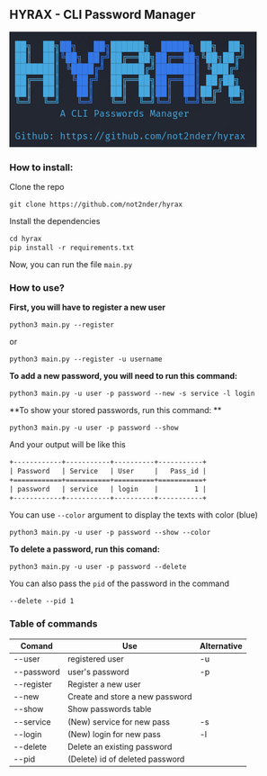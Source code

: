 ## HYRAX - CLI Password Manager

![menu image](./img/menu.png)

### How to install:
Clone the repo
```
git clone https://github.com/not2nder/hyrax
```
Install the dependencies
```
cd hyrax
pip install -r requirements.txt
```
Now, you can run the file `main.py`

### How to use? 

**First, you will have to register a new user**

```
python3 main.py --register
```
or 
```
python3 main.py --register -u username
```
**To add a new password, you will need to run this command:**
```
python3 main.py -u user -p password --new -s service -l login
```
**To show your stored passwords, run this command: **

```
python3 main.py -u user -p password --show
```

And your output will be like this
```
+------------+-----------+----------+-----------+
| Password   | Service   | User     |   Pass_id |
+============+===========+==========+===========+
| password   | service   | login    |         1 |
+------------+-----------+----------+-----------+
```

You can use `--color` argument to display the texts with color (blue)

```
python3 main.py -u user -p password --show --color
```

**To delete a password, run this comand:**

```
python3 main.py -u user -p password --delete
```
You can also pass the `pid` of the password in the command

```
--delete --pid 1
```

### Table of commands

| Comand     | Use                             | Alternative |
|------------|---------------------------------|-------------|
| --user     | registered user                 |      -u     |
| --password | user's password                 |      -p     |
| --register | Register a new user             |             |
| --new      | Create and store a new password |             |
| --show     | Show passwords table            |             |
| --service  | (New) service for new pass      |      -s     |
| --login    | (New) login for new pass        |      -l     |
| --delete   | Delete an existing password     |             |
| --pid      | (Delete) id of deleted password |             |
